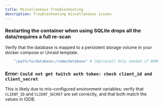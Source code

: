 ```yaml
---
title: Miscellaneous Troubleshooting
description: Troubleshooting miscellaneous issues
---
```


### Restarting the container when using SQLite drops all the data/requires a full re-scan

Verify that the database is mapped to a persistent storage volume in your docker compose or Unraid template.

```yaml
    "/path/to/database:/romm/database" # [Optional] Only needed if ROMM_DB_DRIVER=sqlite or not set
```

### Error: `Could not get twitch auth token: check client_id and client_secret`

This is likely due to mis-configured environment variables; verify that `CLIENT_ID` and `CLIENT_SECRET` are set correctly, and that both match the values in IGDB.

